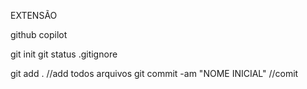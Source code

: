 EXTENSÃO

github copilot 

git init
git status
.gitignore

git add . //add todos arquivos
git commit -am "NOME INICIAL" //comit